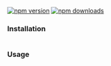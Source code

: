 [![npm version](https://badge.fury.io/js/base-es6-template.svg)](https://badge.fury.io/js/base-es6-template)
[![npm downloads](https://img.shields.io/npm/dt/base-es6-template.svg?style=flat)](https://www.npmjs.com/package/base-es6-template)

### Installation
```bash
```

### Usage

